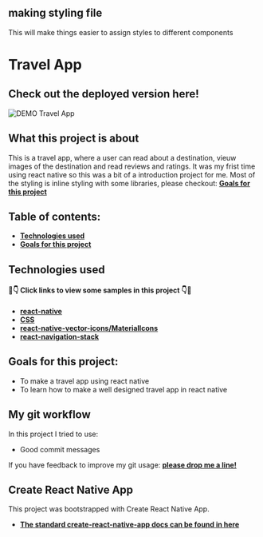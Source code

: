 


## making styling file
This will make things easier to assign styles to different components




#  Travel App 
##  Check out the deployed version here! 

![DEMO Travel App](https://github.com/Lydia-coder/portfolio-project/blob/master/travelApp.gif)
## What this project is about

This is a travel app, where a user can read about a destination, vieuw images of the destination and read reviews and ratings. It was my frist time using react native so this was a bit of a introduction project for me. Most of the styling is inline styling with some libraries, please checkout: **[Goals for this project](#goals-for-this-project)**

## Table of contents:

- **[Technologies used](#technologies-used)**
- **[Goals for this project](#goals-for-this-project)**




## Technologies used

#### 👀👇 Click links to view some samples in this project 👇👀

- **[react-native](./screens/List.js)**   
- **[CSS](./screens/theme.js)**  
- **[react-native-vector-icons/MaterialIcons](./screens/Article.js)**  
- **[react-navigation-stack](./navigations/Travel.js)**  



## Goals for this project:

- To make a travel app using react native
- To learn how to make a well designed travel app in react native





## My git workflow

In this project I tried to use:

- Good commit messages

If you have feedback to improve my git usage: **[please drop me a line!](https://www.linkedin.com/in/lydia-michael-smeets/)** 






## Create React Native App

This project was bootstrapped with Create React Native App.

- **[The standard create-react-native-app docs can be found in here](https://github.com/facebook/react-native/blob/master/README.md)**



